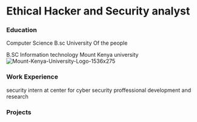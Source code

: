 # Ethical Hacker and Security analyst

### Education 
Computer Science  B.sc       University Of the people

B.SC Information technology  Mount Kenya university ![Mount-Kenya-University-Logo-1536x275](https://github.com/Eva254-ke/Eva254-ke.github.io/assets/168358452/255a85d7-a79e-4f7f-816d-1b87f43edf11)


### Work Experience
security intern at center for cyber security proffessional development and research

### Projects
